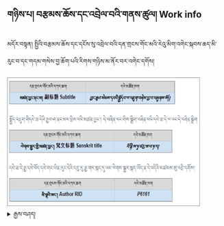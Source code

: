 ## གཉིས་པ། བརྩམས་ཆོས་དང་འབྲེལ་བའི་གནས་ཚུལ། Work info

མདོར་བསྟན། སྤྱིའི་བརྩམས་ཆོས་དང་དངོས་སུ་འབྲེལ་བའི་དན་གྲངས་གོང་མའི་རེའུ་མིག་འགེང་སྐབས་ཆད་མི་རུང་བ་དང་གདམ་གསེས་བྱ་ཆོག་པའི་རིགས་གཉིས་མ་ནོར་བར་འགེང་དགོས།

<img src="https://github.com/buda-base/budax/blob/master/howtoguides/DIG07/images/001.png" height="300" width="450" >

<details><summary>རྒྱས་བཤད།</summary><blockquote>

### ཀ མཚན་བྱང་འབྲི་ཚུལ་དཔེ་མཚོན་དང་བཅས་ཏེ་ངོ་སྤྲོད་པ།

<img src="https://github.com/buda-base/budax/blob/master/howtoguides/DIG07/images/002.PNG" height="540" width="480" >
  
<img src="https://github.com/buda-base/budax/blob/master/howtoguides/DIG07/images/003.PNG" height="350" width="480" >

![image](https://user-images.githubusercontent.com/28945342/77874936-22e4f780-7281-11ea-9e54-dcd11266f418.png)

དཔེ་ཆ་རེ་རེའི་མཇུག་ལ་བཀོད་པའི་མཛད་བྱང་ཆ་ཚང་འདིར་འགོད་དགོས། སྤྱིར་མཛད་བྱང་ལ་རིགས་གསུམ་ཙམ་ཡོད་དེ། 

- ༡ མཛད་བྱང་། 
- ༢ བསྒྱུར་བྱང་། 
- ༣ པར་བྱང་བཅས་གསུམ་ཙམ་ཡོད། 

འདི་གསུམ་ཀྱིས་བསྟན་བྱ་གཙོ་བོ་གསུམ་སྟོན་གྱི་ཡོད། དུས་ཚོད་དང་མི་སྣ། ས་ཆ་བཅས་སྟོན་གྱི་ཡོད་པས་འདི་འབྲི་དགོས། འོན་ཀྱང་། པར་བྱང་སྨོན་ཚིག་གི་སྐབས་སྨོན་ལམ་ཙམ་ལས་གོང་གི་གནད་དོན་གསུམ་པོའི་གང་རུང་མི་སྟོན་ན་འབྲི་མི་དགོས།

དཔེར་ན། `བྱང་ཆུབ་སེམས་དཔའི་སྤྱོད་པ་ལ་འཇུག་པ་སློབ་དཔོན་ཤཱན་ཏ་དེ་བས་མཛད་པ་རྫོགས་སོ།། །།རྒྱ་གར་གྱི་མཁན་པོ་སརྦཛྙཱ་དེ་བ་དང་། ཞུ་ཆེན་གྱི་ལོ་ ཙཱ་བ་བནྡེ་དཔལ་བརྩེགས་ཀྱིས་ཁ་ཆེའི་དཔེ་ལས་བསྒྱུར་ཅིང་ཞུས་ཏེ་གཏན་ལ་ཕབ་པ་ལས། སླད་ཀྱི་རྒྱ་གར་གྱི་མཁན་པོ་དྷརྨ་ཤྲཱི་བྷ་དྲ་དང་། ཞུ་ཆེན་ གྱི་ལོ་ཙཱ་བ་བནྡེ་རིན་ཆེན་བཟང་པོ་དང་། ཤཱཀྱ་བློ་གྲོས་ཀྱིས་ཡུལ་དབུས་ཀྱི་དཔེ་དང་འགྲེལ་པ་དང་མཐུན་པར་བཅོས་ཤིང་བསྒྱུར་ཏེ་གཏན་ལ་ཕབ་ པའོ།། །།ཡང་དུས་ཕྱིས་རྒྱ་གར་གྱི་མཁན་པོ་སུ་མ་ཏི་ཀཱིརྟི་དང་། ཞུ་ཆེན་གྱི་ལོ་ཙཱ་བ་དགེ་སློང་བློ་ལྡན་ཤེས་རབ་ཀྱིས་དག་པར་བཅོས་ཤིང་བསྒྱུར་ཏེ་ ལེགས་པར་གཏན་ལ་ཕབ་པའོ།། །།སརྦ་དྱཱ་མངྒ་ལཾ་བྷ་ཝནྟུ།། །།`

<img src="https://github.com/buda-base/budax/blob/master/howtoguides/DIG07/images/005.PNG" height="400" width="480" >
                                                                                              
དུས་རབས་བརྩི་ཚུལ་གྱི་དཔེ་རིས།
- 01-100 དུས་རབས་དང་བོ།
- 101-200 དུས་རབས་གཉིས་པ།
- 201-300 དུས་རབས་གསུམ་པ།
- 301-400 དུས་རབས་བཞི་བ། 
- 1900-2000 དུས་རབས་ཉི་ཤུ་བ།
- 2000-2100 དུས་རབས་ཉེར་གཅིག་པ། གཞན་ལ་འང་དེ་བཞིན་ཤེས་པར་བྱའོ།།

རབ་བྱུང་བརྩི་ཚུལ་གྱི་དཔེ་རིས་ [དྲ་ཐག་](https://docs.google.com/spreadsheets/d/1ytRsLsM_tKqHdBkI9fLCuL_Dwwud-Qrd0KJb6C3VjJ8/edit#gid=0) འདི་ནས་གཟིགས།

![image](https://user-images.githubusercontent.com/28945342/77877662-fb922880-7288-11ea-8d3a-4764edd126d3.png)

བརྗོད་གཞི་ངོས་འཛིན་སྐབས་ཚོགས་པའི་དྲ་ཚིགས་ཀྱི་`བརྗོད་གཞིའི་དཀར་ཆག་`ཟེར་བའི་སྡེ་ཚན་གྱི་བརྗོད་གཞི་སྒྲིག་སྟངས་ལྟར་འདེམ་སྒྲིག་བྱ་དགོས། སྡེ་ཚན་དེ་ཡོད་སའི་ [དྲ་ཐག་](https://www.tbrc.org/?locale=bo#!subjects) འདིར་གཟིགས།

</blockquote></details>
